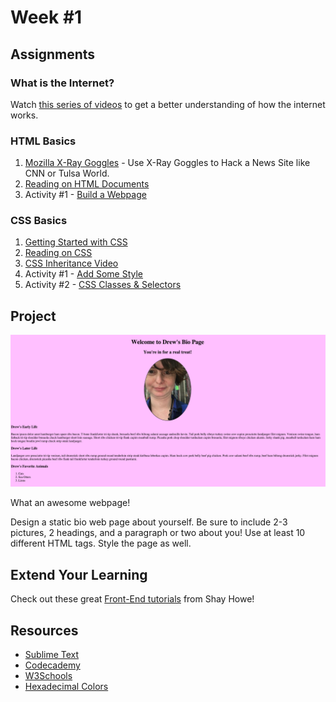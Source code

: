 Week #1
=======

Assignments
-----------

### What is the Internet?

Watch [this series of videos](https://www.youtube.com/playlist?list=PLzdnOPI1iJNfMRZm5DDxco3UdsFegvuB7) to get a better understanding of how the internet works.

### HTML Basics

1. [Mozilla X-Ray Goggles](https://goggles.mozilla.org/) - Use X-Ray Goggles to Hack a News Site like CNN or Tulsa World.
2. [Reading on HTML Documents](https://github.com/Drewbie345/okcoders-spring2016/blob/master/week1/htmlReading.md)
3. Activity #1 - [Build a Webpage]()


### CSS Basics

1. [Getting Started with CSS]()
2. [Reading on CSS](https://github.com/Drewbie345/okcoders-spring2016/blob/master/week1/cssReading1.md)
3. [CSS Inheritance Video](https://youtu.be/Bj2ZCfDPP2A)
4. Activity #1 - [Add Some Style]()
5. Activity #2 - [CSS Classes & Selectors]()

Project
-------

![Drew's Page](https://github.com/Drewbie345/okcoders-spring2016/blob/master/week1/drewBioPage.png)

What an awesome webpage!

Design a static bio web page about yourself. Be sure to include 2-3 pictures, 2 headings, and a paragraph or two about you! Use at least 10 different HTML tags. Style the page as well. 

Extend Your Learning
--------------------

Check out these great [Front-End tutorials](http://learn.shayhowe.com/html-css/) from Shay Howe!

Resources
---------

* [Sublime Text](https://www.sublimetext.com/)
* [Codecademy](https://www.codecademy.com/)
* [W3Schools](http://www.w3schools.com/)
* [Hexadecimal Colors](http://www.color-hex.com/)